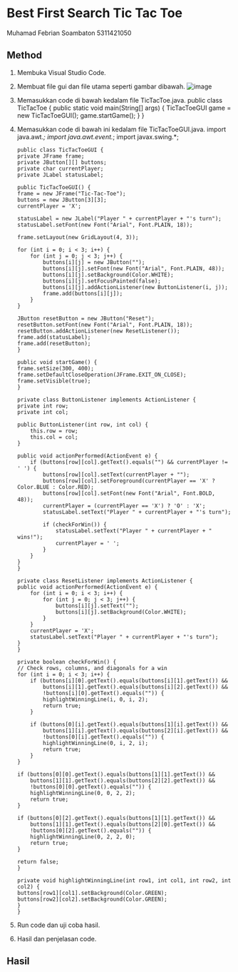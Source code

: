 # Best First Search Tic Tac Toe
Muhamad Febrian Soambaton 5311421050

## Method
1. Membuka Visual Studio Code.
2. Membuat file gui dan file utama seperti gambar dibawah.
   ![image](https://github.com/Muhamad-Febrian-Soambaton/Search-Algorithm/assets/148663785/d97e88f9-af84-4f38-9a22-e0905c374f23)
3. Memasukkan code di bawah kedalam file TicTacToe.java.
            public class TicTacToe {
            public static void main(String[] args) {
            TicTacToeGUI game = new TicTacToeGUI();
            game.startGame();
            }
            }
4. Memasukkan code di bawah ini kedalam file TicTacToeGUI.java.
               import java.awt.*;
               import java.awt.event.*;
               import javax.swing.*;
      
       public class TicTacToeGUI {
       private JFrame frame;
       private JButton[][] buttons;
       private char currentPlayer;
       private JLabel statusLabel;
      
       public TicTacToeGUI() {
       frame = new JFrame("Tic-Tac-Toe");
       buttons = new JButton[3][3];
       currentPlayer = 'X';
      
       statusLabel = new JLabel("Player " + currentPlayer + "'s turn");
       statusLabel.setFont(new Font("Arial", Font.PLAIN, 18));
      
       frame.setLayout(new GridLayout(4, 3));
      
       for (int i = 0; i < 3; i++) {
           for (int j = 0; j < 3; j++) {
               buttons[i][j] = new JButton("");
               buttons[i][j].setFont(new Font("Arial", Font.PLAIN, 48));
               buttons[i][j].setBackground(Color.WHITE);
               buttons[i][j].setFocusPainted(false);
               buttons[i][j].addActionListener(new ButtonListener(i, j));
               frame.add(buttons[i][j]);
           }
       }
      
       JButton resetButton = new JButton("Reset");
       resetButton.setFont(new Font("Arial", Font.PLAIN, 18));
       resetButton.addActionListener(new ResetListener());
       frame.add(statusLabel);
       frame.add(resetButton);
       }
      
       public void startGame() {
       frame.setSize(300, 400);
       frame.setDefaultCloseOperation(JFrame.EXIT_ON_CLOSE);
       frame.setVisible(true);
       }
      
       private class ButtonListener implements ActionListener {
       private int row;
       private int col;
      
       public ButtonListener(int row, int col) {
           this.row = row;
           this.col = col;
       }
      
       public void actionPerformed(ActionEvent e) {
           if (buttons[row][col].getText().equals("") && currentPlayer != ' ') {
               buttons[row][col].setText(currentPlayer + "");
               buttons[row][col].setForeground(currentPlayer == 'X' ? Color.BLUE : Color.RED);
               buttons[row][col].setFont(new Font("Arial", Font.BOLD, 48));
               currentPlayer = (currentPlayer == 'X') ? 'O' : 'X';
               statusLabel.setText("Player " + currentPlayer + "'s turn");
      
               if (checkForWin()) {
                   statusLabel.setText("Player " + currentPlayer + " wins!");
                   currentPlayer = ' ';
               }
           }
       }
       }
      
       private class ResetListener implements ActionListener {
       public void actionPerformed(ActionEvent e) {
           for (int i = 0; i < 3; i++) {
               for (int j = 0; j < 3; j++) {
                   buttons[i][j].setText("");
                   buttons[i][j].setBackground(Color.WHITE);
               }
           }
           currentPlayer = 'X';
           statusLabel.setText("Player " + currentPlayer + "'s turn");
       }
       }
      
       private boolean checkForWin() {
       // Check rows, columns, and diagonals for a win
       for (int i = 0; i < 3; i++) {
           if (buttons[i][0].getText().equals(buttons[i][1].getText()) &&
               buttons[i][1].getText().equals(buttons[i][2].getText()) &&
               !buttons[i][0].getText().equals("")) {
               highlightWinningLine(i, 0, i, 2);
               return true;
           }
      
           if (buttons[0][i].getText().equals(buttons[1][i].getText()) &&
               buttons[1][i].getText().equals(buttons[2][i].getText()) &&
               !buttons[0][i].getText().equals("")) {
               highlightWinningLine(0, i, 2, i);
               return true;
           }
       }
      
       if (buttons[0][0].getText().equals(buttons[1][1].getText()) &&
           buttons[1][1].getText().equals(buttons[2][2].getText()) &&
           !buttons[0][0].getText().equals("")) {
           highlightWinningLine(0, 0, 2, 2);
           return true;
       }
      
       if (buttons[0][2].getText().equals(buttons[1][1].getText()) &&
           buttons[1][1].getText().equals(buttons[2][0].getText()) &&
           !buttons[0][2].getText().equals("")) {
           highlightWinningLine(0, 2, 2, 0);
           return true;
       }
      
       return false;
       }
      
       private void highlightWinningLine(int row1, int col1, int row2, int col2) {
       buttons[row1][col1].setBackground(Color.GREEN);
       buttons[row2][col2].setBackground(Color.GREEN);
       }
       }
6. Run code dan uji coba hasil.
7. Hasil dan penjelasan code.

## Hasil
